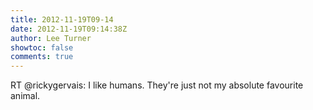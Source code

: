 ```yaml
---
title: 2012-11-19T09-14
date: 2012-11-19T09:14:38Z
author: Lee Turner
showtoc: false
comments: true
---
```


RT @rickygervais: I like humans. They're just not my absolute favourite animal.


